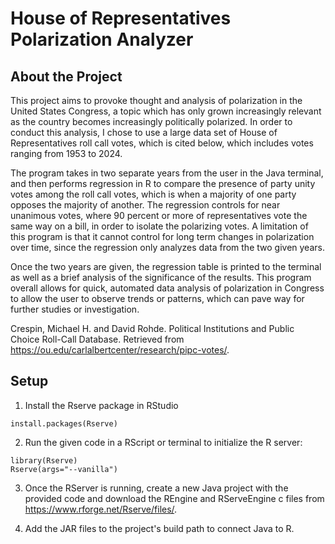 # House of Representatives Polarization Analyzer

## About the Project

This project aims to provoke thought and analysis of polarization in the United States Congress, 
a topic which has only grown increasingly relevant as the country becomes increasingly politically polarized. 
In order to conduct this analysis, I chose to use a large data set of House of Representatives 
roll call votes, which is cited below, which includes votes ranging from 1953 to 2024. 

The program takes in two separate years from the user in the Java terminal, and then performs regression
in R to compare the presence of party unity votes among the roll call votes, which is when a majority 
of one party opposes the majority of another. The regression controls for near unanimous votes, where
90 percent or more of representatives vote the same way on a bill, in order to isolate the polarizing
votes. A limitation of this program is that it cannot control for long term changes in polarization
over time, since the regression only analyzes data from the two given years.

Once the two years are given, the regression table is printed to the terminal as well as a brief
analysis of the significance of the results. This program overall allows for quick, automated data 
analysis of polarization in Congress to allow the user to observe trends or patterns, which can
pave way for further studies or investigation.

Crespin, Michael H. and David Rohde. Political Institutions and Public Choice Roll-Call Database. 
Retrieved from https://ou.edu/carlalbertcenter/research/pipc-votes/.

## Setup

1. Install the Rserve package in RStudio
```
install.packages(Rserve)
```

2. Run the given code in a RScript or terminal to initialize
the R server:
```
library(Rserve)
Rserve(args="--vanilla")
```
3. Once the RServer is running, create a new Java project with the provided code and download the REngine
and RServeEngine c files from https://www.rforge.net/Rserve/files/. 


4. Add the JAR files to the project's build path to connect Java to R. 
